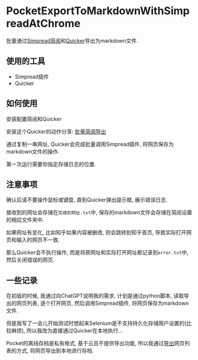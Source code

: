# PocketExportToMarkdownWithSimpreadAtChrome

批量通过[Simpread简阅](http://ksria.com/simpread/)和[Quicker](https://getquicker.net/)导出为markdown文件.

## 使用的工具

- Simpread插件
- Quicker

## 如何使用

安装配置简阅和Quicker

安装这个Quicker的动作分享: [批量简阅导出](https://getquicker.net/Sharedaction?code=f3d75558-8e82-4c0a-d277-08db96d5b7be)

通过复制一串网址, Quicker会完成批量调用Simpread插件, 将网页保存为markdown文件的操作.

第一次运行需要你指定存储日志的位置.

## 注意事项

确认后请不要操作鼠标或键盘, 直到Quicker弹出提示框, 展示错误日志.

接收到的网址会存储在`完成的网址.txt`中, 保存的markdown文件会存储在简阅设置的相应文件夹中.

如果网址有变化, 比如知乎如果内容被删改, 则会跳转到知乎首页, 导致实际打开网页和输入的网页不一致.

那么Quicker会不执行操作, 而是将原网址和实际打开网址都记录到`error.txt`中, 然后关闭错误的网页.

## 一些记录

在初版的时候, 我通过向ChatGPT说明我的需求, 计划是通过python脚本, 读取导出的网页列表, 逐个打开网页, 然后调用Simpread插件, 将网页保存为markdown文件.

但是我写了一会儿开始测试时想起来Selenium是不支持持久化存储用户设置的(比较麻烦), 所以我改为直接通过Quicker在本地执行...

Pocket的离线存档是私有格式, 基于云且不提供导出功能, 所以我通过[导出](https://help.getpocket.com/article/1015-exporting-your-pocket-list)网页列表的方式, 将网页导出到本地进行存档.
